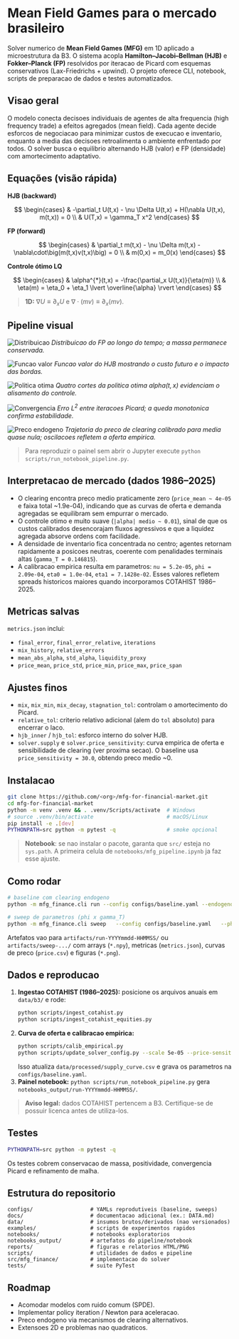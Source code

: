 # Mean Field Games para o mercado brasileiro
Solver numerico de **Mean Field Games (MFG)** em 1D aplicado a microestrutura da B3. O sistema acopla **Hamilton–Jacobi–Bellman (HJB)** e **Fokker–Planck (FP)** resolvidos por iteracao de Picard com esquemas conservativos (Lax-Friedrichs + upwind). O projeto oferece CLI, notebook, scripts de preparacao de dados e testes automatizados.

## Visao geral
O modelo conecta decisoes individuais de agentes de alta frequencia (high frequency trade) a efeitos agregados (mean field). Cada agente decide esforcos de negociacao para minimizar custos de execucao e inventario, enquanto a media das decisoes retroalimenta o ambiente enfrentado por todos. O solver busca o equilibrio alternando HJB (valor) e FP (densidade) com amortecimento adaptativo.

## Equações (visão rápida)

**HJB (backward)**

$$
\begin{cases}
& -\partial_t U(t,x) - \nu \Delta U(t,x) + H(\nabla U(t,x), m(t,x)) = 0 \\
& U(T,x) = \gamma_T x^2
\end{cases}
$$

**FP (forward)**

$$
\begin{cases}
& \partial_t m(t,x) - \nu \Delta m(t,x) - \nabla\cdot\big(m(t,x)v(t,x)\big) = 0 \\
& m(0,x) = m_0(x)
\end{cases}
$$

**Controle ótimo LQ**

$$
\begin{cases}
& \alpha^{*}(t,x) = -\frac{\partial_x U(t,x)}{\eta(m)} \\
& \eta(m) = \eta_0 + \eta_1 \lvert \overline{\alpha} \rvert
\end{cases}
$$

> **1D:** $\nabla U \equiv \partial_x U$ e $\nabla\cdot(mv)\equiv \partial_x(mv)$.


## Pipeline visual
![Distribuicao](notebooks_output/run-20251020-150052/density.png)
*Distribuicao do FP ao longo do tempo; a massa permanece conservada.*

![Funcao valor](notebooks_output/run-20251020-150052/value.png)
*Funcao valor do HJB mostrando o custo futuro e o impacto das bordas.*

![Politica otima](notebooks_output/run-20251020-150052/alpha_cuts.png)
*Quatro cortes da politica otima $alpha(t,x)$ evidenciam o alisamento do controle.*

![Convergencia](notebooks_output/run-20251020-150052/convergence.png)
*Erro $L^2$ entre iteracoes Picard; a queda monotonica confirma estabilidade.*

![Preco endogeno](notebooks_output/run-20251020-150052/price.png)
*Trajetoria do preco de clearing calibrado para media quase nula; oscilacoes refletem a oferta empirica.*

> Para reproduzir o painel sem abrir o Jupyter execute `python scripts/run_notebook_pipeline.py`.

## Interpretacao de mercado (dados 1986–2025)
- O clearing encontra preco medio praticamente zero (`price_mean ~ 4e-05` e faixa total ~1.9e-04), indicando que as curvas de oferta e demanda agregadas se equilibram sem empurrar o mercado.
- O controle otimo e muito suave (`|alpha| medio ~ 0.01`), sinal de que os custos calibrados desencorajam fluxos agressivos e que a liquidez agregada absorve ordens com facilidade.
- A densidade de inventario fica concentrada no centro; agentes retornam rapidamente a posicoes neutras, coerente com penalidades terminais altas (`gamma_T = 0.146815`).
- A calibracao empirica resulta em parametros: `nu = 5.2e-05`, `phi = 2.09e-04`, `eta0 = 1.0e-04`, `eta1 = 7.1428e-02`. Esses valores refletem spreads historicos maiores quando incorporamos COTAHIST 1986–2025.

## Metricas salvas
`metrics.json` inclui:
- `final_error`, `final_error_relative`, `iterations`
- `mix_history`, `relative_errors`
- `mean_abs_alpha`, `std_alpha`, `liquidity_proxy`
- `price_mean`, `price_std`, `price_min`, `price_max`, `price_span`

## Ajustes finos
- `mix`, `mix_min`, `mix_decay`, `stagnation_tol`: controlam o amortecimento do Picard.
- `relative_tol`: criterio relativo adicional (alem do `tol` absoluto) para encerrar o laco.
- `hjb_inner` / `hjb_tol`: esforco interno do solver HJB.
- `solver.supply` e `solver.price_sensitivity`: curva empirica de oferta e sensibilidade de clearing (ver proxima secao). O baseline usa `price_sensitivity = 30.0`, obtendo preco medio ~0.

## Instalacao
```bash
git clone https://github.com/<org>/mfg-for-financial-market.git
cd mfg-for-financial-market
python -m venv .venv && . .venv/Scripts/activate  # Windows
# source .venv/bin/activate                       # macOS/Linux
pip install -e .[dev]
PYTHONPATH=src python -m pytest -q                # smoke opcional
```
> **Notebook**: se nao instalar o pacote, garanta que `src/` esteja no `sys.path`. A primeira celula de `notebooks/mfg_pipeline.ipynb` ja faz esse ajuste.

## Como rodar
```bash
# baseline com clearing endogeno
python -m mfg_finance.cli run --config configs/baseline.yaml --endogenous-price

# sweep de parametros (phi x gamma_T)
python -m mfg_finance.cli sweep   --config configs/baseline.yaml   --phi 0.02,0.035359,0.05   --gamma_T 0.4,2.778412
```
Artefatos vao para `artifacts/run-YYYYmmdd-HHMMSS/` ou `artifacts/sweep-.../` com arrays (`*.npy`), metricas (`metrics.json`), curvas de preco (`price.csv`) e figuras (`*.png`).

## Dados e reproducao
1. **Ingestao COTAHIST (1986–2025):** posicione os arquivos anuais em `data/b3/` e rode:
   ```bash
   python scripts/ingest_cotahist.py
   python scripts/ingest_cotahist_equities.py
   ```
2. **Curva de oferta e calibracao empirica:**
   ```bash
   python scripts/calib_empirical.py
   python scripts/update_solver_config.py --scale 5e-05 --price-sensitivity 30.0
   ```
   Isso atualiza `data/processed/supply_curve.csv` e grava os parametros na `configs/baseline.yaml`.
3. **Painel notebook:** `python scripts/run_notebook_pipeline.py` gera `notebooks_output/run-YYYYmmdd-HHMMSS/`.

> **Aviso legal:** dados COTAHIST pertencem a B3. Certifique-se de possuir licenca antes de utiliza-los.

## Testes
```bash
PYTHONPATH=src python -m pytest -q
```
Os testes cobrem conservacao de massa, positividade, convergencia Picard e refinamento de malha.

## Estrutura do repositorio
```
configs/                  # YAMLs reprodutiveis (baseline, sweeps)
docs/                     # documentacao adicional (ex.: DATA.md)
data/                     # insumos brutos/derivados (nao versionados)
examples/                 # scripts de experimentos rapidos
notebooks/                # notebooks exploratorios
notebooks_output/         # artefatos do pipeline/notebook
reports/                  # figuras e relatorios HTML/PNG
scripts/                  # utilidades de dados e pipeline
src/mfg_finance/          # implementacao do solver
tests/                    # suite PyTest
```

## Roadmap
- Acomodar modelos com ruido comum (SPDE).
- Implementar policy iteration / Newton para aceleracao.
- Preco endogeno via mecanismos de clearing alternativos.
- Extensoes 2D e problemas nao quadraticos.








